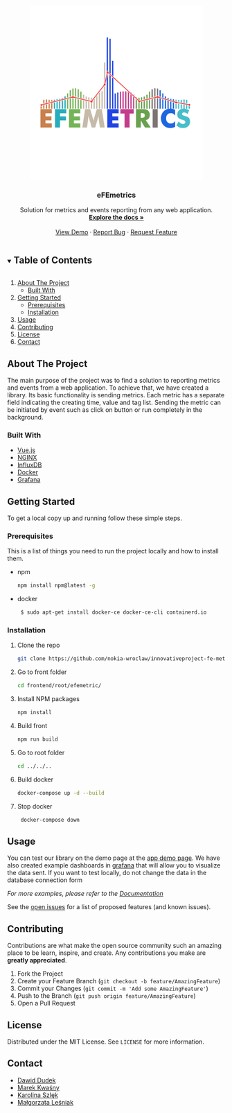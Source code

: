 <!--
*** Link to template: https://github.com/othneildrew/Best-README-Template
*** Thanks for checking out the Best-README-Template. If you have a suggestion
*** that would make this better, please fork the repo and create a pull request
*** or simply open an issue with the tag "enhancement".
*** Thanks again! Now go create something AMAZING! :D
***
***
***
*** To avoid retyping too much info. Do a search and replace for the following:
*** github_username, repo_name, twitter_handle, email, project_title, project_description
-->



<!-- PROJECT SHIELDS -->
<!--
*** I'm using markdown "reference style" links for readability.
*** Reference links are enclosed in brackets [ ] instead of parentheses ( ).
*** See the bottom of this document for the declaration of the reference variables
*** for contributors-url, forks-url, etc. This is an optional, concise syntax you may use.
*** https://www.markdownguide.org/basic-syntax/#reference-style-links
-->




<!-- PROJECT LOGO -->
<br />
<p align="center">
  <a href="https://github.com/nokia-wroclaw/innovativeproject-fe-metrics">
    <img src="https://raw.githubusercontent.com/nokia-wroclaw/innovativeproject-fe-metrics/main/frontend/root/efemetric/src/assets/tra.png" alt="Logo" width="400" height="400">
  </a>

<h3 align="center">eFEmetrics</h3>

  <p align="center">
    Solution for metrics and events reporting from any web application.
    <br />
    <a href="https://github.com/nokia-wroclaw/innovativeproject-fe-metrics/tree/main/doc"><strong>Explore the docs »</strong></a>
    <br />
    <br />
    <a href="https://efemetric.site/">View Demo</a>
    ·
    <a href="https://github.com/nokia-wroclaw/innovativeproject-fe-metrics/issues">Report Bug</a>
    ·
    <a href="https://github.com/nokia-wroclaw/innovativeproject-fe-metrics/issues">Request Feature</a>
  </p>


<!-- TABLE OF CONTENTS -->
<details open="open">
  <summary><h2 style="display: inline-block">Table of Contents</h2></summary>
  <ol>
    <li>
      <a href="#about-the-project">About The Project</a>
      <ul>
        <li><a href="#built-with">Built With</a></li>
      </ul>
    </li>
    <li>
      <a href="#getting-started">Getting Started</a>
      <ul>
        <li><a href="#prerequisites">Prerequisites</a></li>
        <li><a href="#installation">Installation</a></li>
      </ul>
    </li>
    <li><a href="#usage">Usage</a></li>
    <li><a href="#contributing">Contributing</a></li>
    <li><a href="#license">License</a></li>
    <li><a href="#contact">Contact</a></li>
  </ol>
</details>



<!-- ABOUT THE PROJECT -->
## About The Project

The main purpose of the project was to find a solution 
to reporting metrics and events from a web application. 
To achieve that, we have created a library. 
Its basic functionality is sending metrics. 
Each metric has a separate field indicating the creating time, 
value and tag list. Sending the metric can be initiated by 
event such as click on button or run completely 
in the background.


### Built With

* [Vue.js](https://vuejs.org/)
* [NGINX](https://www.nginx.com/)
* [InfluxDB](https://www.influxdata.com/)
* [Docker](https://www.docker.com/)
* [Grafana](https://grafana.com/)



<!-- GETTING STARTED -->
## Getting Started

To get a local copy up and running follow these simple steps.

### Prerequisites

This is a list of things you need to run the project locally and how to install them.
* npm
  ```sh
  npm install npm@latest -g
  ```

* docker
  ```sh
   $ sudo apt-get install docker-ce docker-ce-cli containerd.io
  ```

### Installation

1. Clone the repo
   ```sh
   git clone https://github.com/nokia-wroclaw/innovativeproject-fe-metrics.git
   ```
2. Go to front folder
   ```sh
   cd frontend/root/efemetric/
   ```   
3. Install NPM packages
   ```sh
   npm install
   ```

4. Build front
   ```sh
   npm run build
   ```
5. Go to root folder
   ```sh
   cd ../../..
   ```
   
6. Build docker
   ```sh
   docker-compose up -d --build
   ```
   
7. Stop docker
   ```sh
    docker-compose down
   ```
   

<!-- USAGE EXAMPLES -->
## Usage

You can test our library on the demo page at the [app demo page](http://localhost:8080/).
We have also created example dashboards in [grafana](http://localhost:3003/) that will allow you to visualize the data sent.
If you want to test locally, do not change the data in the database connection form




_For more examples, please refer to the [Documentation](https://github.com/nokia-wroclaw/innovativeproject-fe-metrics/tree/main/doc)_


See the [open issues](https://github.com/nokia-wroclaw/innovativeproject-fe-metrics/issues) for a list of proposed features (and known issues).



<!-- CONTRIBUTING -->
## Contributing

Contributions are what make the open source community such an amazing place to be learn, inspire, and create. Any contributions you make are **greatly appreciated**.

1. Fork the Project
2. Create your Feature Branch (`git checkout -b feature/AmazingFeature`)
3. Commit your Changes (`git commit -m 'Add some AmazingFeature'`)
4. Push to the Branch (`git push origin feature/AmazingFeature`)
5. Open a Pull Request



<!-- LICENSE -->
## License

Distributed under the MIT License. See `LICENSE` for more information.



<!-- CONTACT -->
## Contact

* [Dawid Dudek](https://github.com/DaDudek)
* [Marek Kwaśny](https://github.com/marekkwasny)
* [Karolina Szlęk](https://github.com/Karolina-Szlek)
* [Małgorzata Leśniak](https://github.com/margeritta)
